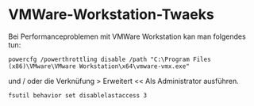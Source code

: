 # VMWare-Workstation-Twaeks
Bei Performanceproblemen mit VMWare Workstation kan man folgendes tun:

```
powercfg /powerthrottling disable /path "C:\Program Files (x86)\VMware\VMware Workstation\x64\vmware-vmx.exe"
```
und / oder die Verknüfung > Erweitert << Als Administrator ausführen.


```
fsutil behavior set disablelastaccess 3
```
